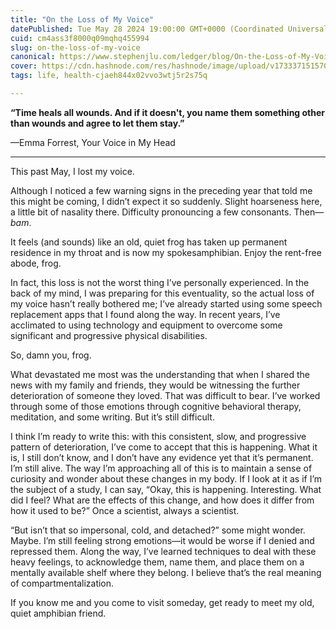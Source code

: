 ```yaml
---
title: "On the Loss of My Voice"
datePublished: Tue May 28 2024 19:00:00 GMT+0000 (Coordinated Universal Time)
cuid: cm4ass3f8000q09mqhq455994
slug: on-the-loss-of-my-voice
canonical: https://www.stephenjlu.com/ledger/blog/On-the-Loss-of-My-Voice/
cover: https://cdn.hashnode.com/res/hashnode/image/upload/v1733371515704/d9a7e362-56bb-4374-8d63-8873c829ec94.jpeg
tags: life, health-cjaeh844x02vvo3wtj5r2s75q

---
```


**“Time heals all wounds. And if it doesn't, you name them something other than wounds and agree to let them stay.”**

—Emma Forrest, Your Voice in My Head

---

This past May, I lost my voice.

Although I noticed a few warning signs in the preceding year that told me this might be coming, I didn’t expect it so suddenly. Slight hoarseness here, a little bit of nasality there. Difficulty pronouncing a few consonants. Then—*bam*.

It feels (and sounds) like an old, quiet frog has taken up permanent residence in my throat and is now my spokesamphibian. Enjoy the rent-free abode, frog.

In fact, this loss is not the worst thing I’ve personally experienced. In the back of my mind, I was preparing for this eventuality, so the actual loss of my voice hasn’t really bothered me; I’ve already started using some speech replacement apps that I found along the way. In recent years, I’ve acclimated to using technology and equipment to overcome some significant and progressive physical disabilities.

So, damn you, frog.

What devastated me most was the understanding that when I shared the news with my family and friends, they would be witnessing the further deterioration of someone they loved. That was difficult to bear. I’ve worked through some of those emotions through cognitive behavioral therapy, meditation, and some writing. But it’s still difficult.

I think I’m ready to write this: with this consistent, slow, and progressive pattern of deterioration, I’ve come to accept that this is happening. What it is, I still don’t know, and I don’t have any evidence yet that it’s permanent. I’m still alive. The way I’m approaching all of this is to maintain a sense of curiosity and wonder about these changes in my body. If I look at it as if I’m the subject of a study, I can say, “Okay, this is happening. Interesting. What did I feel? What are the effects of this change, and how does it differ from how it used to be?” Once a scientist, always a scientist.

“But isn’t that so impersonal, cold, and detached?” some might wonder. Maybe. I’m still feeling strong emotions—it would be worse if I denied and repressed them. Along the way, I’ve learned techniques to deal with these heavy feelings, to acknowledge them, name them, and place them on a mentally available shelf where they belong. I believe that’s the real meaning of compartmentalization.

If you know me and you come to visit someday, get ready to meet my old, quiet amphibian friend.